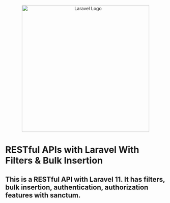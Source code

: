 <p align="center"><a href="https://laravel.com" target="_blank"><img src="https://raw.githubusercontent.com/laravel/art/master/logo-lockup/5%20SVG/2%20CMYK/1%20Full%20Color/laravel-logolockup-cmyk-red.svg" width="400" alt="Laravel Logo"></a></p>


# RESTful APIs with Laravel With Filters & Bulk Insertion

## This is a RESTful API with Laravel 11. It has filters, bulk insertion, authentication, authorization features with sanctum.
